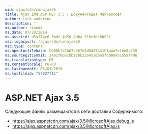 ```yaml
---
uid: ajax/cdn/cdnajax35
title: Ajax для ASP.NET 3.5 | Документация Майкрософт
author: rick-anderson
description: ''
ms.author: riande
ms.date: 07/28/2014
ms.assetid: d5af74c6-3bdf-4d56-8dba-316e3dc0092f
msc.legacyurl: /ajax/cdn/cdnajax35
msc.type: content
ms.openlocfilehash: b908bfd2b67ce57d6d8d25a41bfaaa7e1be8a739
ms.sourcegitcommit: 24b1f6decbb17bb22a45166e5fdb0845c65af498
ms.translationtype: MT
ms.contentlocale: ru-RU
ms.lasthandoff: 03/01/2019
ms.locfileid: "57027711"
---
```

<a name="aspnet-ajax-35"></a>ASP.NET Ajax 3.5
====================
Следующие файлы размещаются в сети доставки Содержимого:

- https://ajax.aspnetcdn.com/ajax/3.5/MicrosoftAjax.debug.js
- https://ajax.aspnetcdn.com/ajax/3.5/MicrosoftAjax.js
